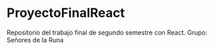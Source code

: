 # ProyectoFinalReact
Repositorio del trabajo final de segundo semestre con React. Grupo: Señores de la Runa
